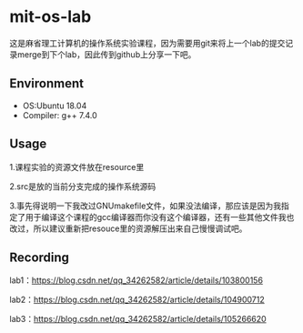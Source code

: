 # mit-os-lab
这是麻省理工计算机的操作系统实验课程，因为需要用git来将上一个lab的提交记录merge到下个lab，因此传到github上分享一下吧。

Environment
----
* OS:Ubuntu 18.04
* Compiler: g++ 7.4.0

## Usage

1.课程实验的资源文件放在resource里

2.src是放的当前分支完成的操作系统源码

3.事先得说明一下我改过GNUmakefile文件，如果没法编译，那应该是因为我指定了用于编译这个课程的gcc编译器而你没有这个编译器，还有一些其他文件我也改过，所以建议重新把resouce里的资源解压出来自己慢慢调试吧。

## Recording

lab1：https://blog.csdn.net/qq_34262582/article/details/103800156

lab2：https://blog.csdn.net/qq_34262582/article/details/104900712

lab3：https://blog.csdn.net/qq_34262582/article/details/105266620
